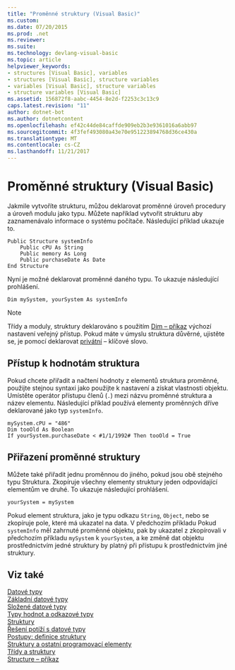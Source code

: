 ```yaml
---
title: "Proměnné struktury (Visual Basic)"
ms.custom: 
ms.date: 07/20/2015
ms.prod: .net
ms.reviewer: 
ms.suite: 
ms.technology: devlang-visual-basic
ms.topic: article
helpviewer_keywords:
- structures [Visual Basic], variables
- structures [Visual Basic], structure variables
- variables [Visual Basic], structure variables
- structure variables [Visual Basic]
ms.assetid: 156872f8-aabc-4454-8e2d-f2253c3c13c9
caps.latest.revision: "11"
author: dotnet-bot
ms.author: dotnetcontent
ms.openlocfilehash: ef42c44de84caffde909eb2b3e9361016a6abb97
ms.sourcegitcommit: 4f3fef493080a43e70e951223894768d36ce430a
ms.translationtype: MT
ms.contentlocale: cs-CZ
ms.lasthandoff: 11/21/2017
---
```

# <a name="structure-variables-visual-basic"></a>Proměnné struktury (Visual Basic)
Jakmile vytvoříte strukturu, můžou deklarovat proměnné úroveň procedury a úroveň modulu jako typu. Můžete například vytvořit strukturu aby zaznamenávalo informace o systému počítače. Následující příklad ukazuje to.  
  
```  
Public Structure systemInfo  
    Public cPU As String  
    Public memory As Long  
    Public purchaseDate As Date  
End Structure  
```  
  
 Nyní je možné deklarovat proměnné daného typu. To ukazuje následující prohlášení.  
  
```  
Dim mySystem, yourSystem As systemInfo  
```  
  
> [!NOTE]
>  Třídy a moduly, struktury deklarováno s použitím [Dim – příkaz](../../../../visual-basic/language-reference/statements/dim-statement.md) výchozí nastavení veřejný přístup. Pokud máte v úmyslu struktura důvěrné, ujistěte se, je pomocí deklarovat [privátní](../../../../visual-basic/language-reference/modifiers/private.md) – klíčové slovo.  
  
## <a name="access-to-structure-values"></a>Přístup k hodnotám struktura  
 Pokud chcete přiřadit a načtení hodnoty z elementů struktura proměnné, použijte stejnou syntaxi jako použijte k nastavení a získat vlastnosti objektu. Umístěte operátor přístupu členů (`.`) mezi názvu proměnné struktura a název elementu. Následující příklad používá elementy proměnných dříve deklarované jako typ `systemInfo`.  
  
```  
mySystem.cPU = "486"  
Dim tooOld As Boolean  
If yourSystem.purchaseDate < #1/1/1992# Then tooOld = True  
```  
  
## <a name="assigning-structure-variables"></a>Přiřazení proměnné struktury  
 Můžete také přiřadit jednu proměnnou do jiného, pokud jsou obě stejného typu Struktura. Zkopíruje všechny elementy struktury jeden odpovídající elementům ve druhé. To ukazuje následující prohlášení.  
  
```  
yourSystem = mySystem  
```  
  
 Pokud element struktura, jako je typu odkazu `String`, `Object`, nebo se zkopíruje pole, které má ukazatel na data. V předchozím příkladu Pokud `systemInfo` měl zahrnuté proměnné objektu, pak by ukazatel z zkopírovali v předchozím příkladu `mySystem` k `yourSystem`, a ke změně dat objektu prostřednictvím jedné struktury by platný při přístupu k prostřednictvím jiné struktury.  
  
## <a name="see-also"></a>Viz také  
 [Datové typy](../../../../visual-basic/programming-guide/language-features/data-types/index.md)  
 [Základní datové typy](../../../../visual-basic/programming-guide/language-features/data-types/elementary-data-types.md)  
 [Složené datové typy](../../../../visual-basic/programming-guide/language-features/data-types/composite-data-types.md)  
 [Typy hodnot a odkazové typy](../../../../visual-basic/programming-guide/language-features/data-types/value-types-and-reference-types.md)  
 [Struktury](../../../../visual-basic/programming-guide/language-features/data-types/structures.md)  
 [Řešení potíží s datové typy](../../../../visual-basic/programming-guide/language-features/data-types/troubleshooting-data-types.md)  
 [Postupy: definice struktury](../../../../visual-basic/programming-guide/language-features/data-types/how-to-declare-a-structure.md)  
 [Struktury a ostatní programovací elementy](../../../../visual-basic/programming-guide/language-features/data-types/structures-and-other-programming-elements.md)  
 [Třídy a struktury](../../../../visual-basic/programming-guide/language-features/data-types/structures-and-classes.md)  
 [Structure – příkaz](../../../../visual-basic/language-reference/statements/structure-statement.md)
